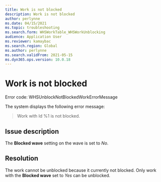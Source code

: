 ```yaml
---
title: Work is not blocked
description: Work is not blocked
author: perlynne
ms.date: 04/15/2021
ms.topic: troubleshooting
ms.search.form: WHSWorkTable_WHSWorkUnblocking
audience: Application User
ms.reviewer: kamaybac
ms.search.region: Global
ms.author: perlynne
ms.search.validFrom: 2021-05-15
ms.dyn365.ops.version: 10.0.18
---
```


# Work is not blocked

Error code: WHSUnblockNotBlockedWorkErrorMessage

The system displays the following error message:

> Work with Id %1 is not blocked.

## Issue description

The **Blocked wave** setting on the wave is set to *No*.

## Resolution

The work cannot be unblocked because it currently not blocked. Only work with the **Blocked wave** set to *Yes* can be unblocked.
